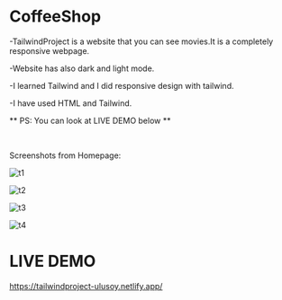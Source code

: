 # CoffeeShop

-TailwindProject is a website that you can see movies.It is a completely responsive webpage.

-Website has also dark and light mode.

-I learned Tailwind and I did responsive design with tailwind.

-I have used HTML and Tailwind.

** PS: You can look at LIVE DEMO below **

<br>

Screenshots from Homepage:

![t1](https://github.com/MEminUlusoy/TailwindProject/assets/68780064/83964cb8-656c-4e01-883f-3fc79855ed5b)

![t2](https://github.com/MEminUlusoy/TailwindProject/assets/68780064/e6f12f23-3c70-4445-9337-364cacdebf8b)

![t3](https://github.com/MEminUlusoy/TailwindProject/assets/68780064/ab209233-92e4-4768-b806-43a0b693a1ee)

![t4](https://github.com/MEminUlusoy/TailwindProject/assets/68780064/ca76f070-1fb0-4fd7-8971-9e215bbe6667)

<h1>LIVE DEMO</h1>

https://tailwindproject-ulusoy.netlify.app/
